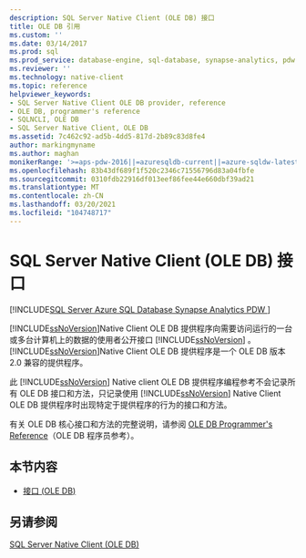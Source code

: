 ```yaml
---
description: SQL Server Native Client (OLE DB) 接口
title: OLE DB 引用
ms.custom: ''
ms.date: 03/14/2017
ms.prod: sql
ms.prod_service: database-engine, sql-database, synapse-analytics, pdw
ms.reviewer: ''
ms.technology: native-client
ms.topic: reference
helpviewer_keywords:
- SQL Server Native Client OLE DB provider, reference
- OLE DB, programmer's reference
- SQLNCLI, OLE DB
- SQL Server Native Client, OLE DB
ms.assetid: 7c462c92-ad5b-4dd5-817d-2b89c83d8fe4
author: markingmyname
ms.author: maghan
monikerRange: '>=aps-pdw-2016||=azuresqldb-current||=azure-sqldw-latest||>=sql-server-2016||>=sql-server-linux-2017||=azuresqldb-mi-current'
ms.openlocfilehash: 83b43df689f1f520c2346c71556796d83a04fbfe
ms.sourcegitcommit: 0310fdb22916df013eef86fee44e660dbf39ad21
ms.translationtype: MT
ms.contentlocale: zh-CN
ms.lasthandoff: 03/20/2021
ms.locfileid: "104748717"
---
```

# <a name="sql-server-native-client-ole-db-interfaces"></a>SQL Server Native Client (OLE DB) 接口
[!INCLUDE[SQL Server Azure SQL Database Synapse Analytics PDW ](../../includes/applies-to-version/sql-asdb-asdbmi-asa-pdw.md)]

  [!INCLUDE[ssNoVersion](../../includes/ssnoversion-md.md)]Native Client OLE DB 提供程序向需要访问运行的一台或多台计算机上的数据的使用者公开接口 [!INCLUDE[ssNoVersion](../../includes/ssnoversion-md.md)] 。 [!INCLUDE[ssNoVersion](../../includes/ssnoversion-md.md)]Native Client OLE DB 提供程序是一个 OLE DB 版本2.0 兼容的提供程序。  
  
 此 [!INCLUDE[ssNoVersion](../../includes/ssnoversion-md.md)] Native client OLE DB 提供程序编程参考不会记录所有 OLE DB 接口和方法，只记录使用 [!INCLUDE[ssNoVersion](../../includes/ssnoversion-md.md)] Native Client OLE DB 提供程序时出现特定于提供程序的行为的接口和方法。  
  
 有关 OLE DB 核心接口和方法的完整说明，请参阅 [OLE DB Programmer's Reference](/previous-versions/windows/desktop/ms713643(v=vs.85))（OLE DB 程序员参考）。  
  
## <a name="in-this-section"></a>本节内容  
  
-   [接口 (OLE DB)]()  
  
## <a name="see-also"></a>另请参阅  
 [SQL Server Native Client (OLE DB)](../../relational-databases/native-client/ole-db/sql-server-native-client-ole-db.md)  
  
